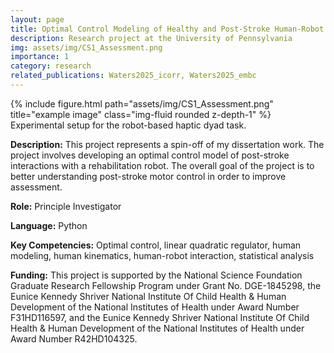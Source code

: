 ```yaml
---
layout: page
title: Optimal Control Modeling of Healthy and Post-Stroke Human-Robot Interactions
description: Research project at the University of Pennsylvania
img: assets/img/CS1_Assessment.png
importance: 1
category: research
related_publications: Waters2025_icorr, Waters2025_embc
---
```


<div class="row">
    <div class="col-sm mt-3 mt-md-0">
        {% include figure.html path="assets/img/CS1_Assessment.png" title="example image" class="img-fluid rounded z-depth-1" %}
    </div>
</div>
<div class="caption">
    Experimental setup for the robot-based haptic dyad task.
</div>

**Description:** This project represents a spin-off of my dissertation work. The project involves developing an optimal control model of post-stroke interactions with a rehabilitation robot. The overall goal of the project is to better understanding post-stroke motor control in order to improve assessment.

**Role:** Principle Investigator

**Language:** Python

**Key Competencies:** Optimal control, linear quadratic regulator, human modeling, human kinematics, human-robot interaction, statistical analysis

**Funding:** This project is supported by the National Science Foundation Graduate Research Fellowship Program under Grant No. DGE-1845298, the Eunice Kennedy Shriver National Institute Of Child Health & Human Development of the National Institutes of Health under Award Number F31HD116597, and the Eunice Kennedy Shriver National Institute Of Child Health & Human Development of the National Institutes of Health under Award Number R42HD104325.